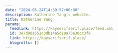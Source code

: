 ```yaml
---
date: "2024-05-24T14:39:57+00:00"
description: Katherine Yang’s website.
title: Katherine Yang
params:
  feedlink: https://kayserifserif.place/feed.xml
  id: 3e7d90a551c3db14a5d10a73a30cc3f6
  link: https://kayserifserif.place/
  blogrolls: []
---
```


